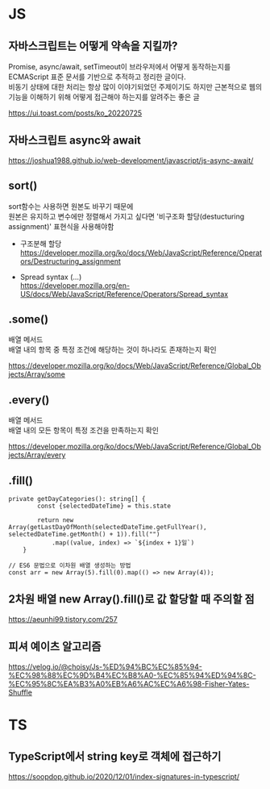 # JS

## 자바스크립트는 어떻게 약속을 지킬까?

Promise, async/await, setTimeout이 브라우저에서 어떻게 동작하는지를 ECMAScript 표준 문서를 기반으로 추적하고 정리한 글이다.    
비동기 상태에 대한 처리는 항상 많이 이야기되었던 주제이기도 하지만 근본적으로 웹의 기능을 이해하기 위해 어떻게 접근해야 하는지를 알려주는 좋은 글   

<https://ui.toast.com/posts/ko_20220725>   


## 자바스크립트 async와 await   

<https://joshua1988.github.io/web-development/javascript/js-async-await/>   


## sort()
sort함수는 사용하면 원본도 바꾸기 때문에    
원본은 유지하고 변수에만 정렬해서 가지고 싶다면 '비구조화 할당(destucturing assignment)' 표현식을 사용해야함   

* 구조분해 할당   
<https://developer.mozilla.org/ko/docs/Web/JavaScript/Reference/Operators/Destructuring_assignment>

* Spread syntax (...)   
<https://developer.mozilla.org/en-US/docs/Web/JavaScript/Reference/Operators/Spread_syntax>  


## .some()
배열 메서드   
배열 내의 항목 중 특정 조건에 해당하는 것이 하나라도 존재하는지 확인      

<https://developer.mozilla.org/ko/docs/Web/JavaScript/Reference/Global_Objects/Array/some> 


## .every()
배열 메서드   
배열 내의 모든 항목이 특정 조건을 만족하는지 확인   

<https://developer.mozilla.org/ko/docs/Web/JavaScript/Reference/Global_Objects/Array/every>


## .fill()   

```TS
private getDayCategories(): string[] {
        const {selectedDateTime} = this.state

        return new Array(getLastDayOfMonth(selectedDateTime.getFullYear(), selectedDateTime.getMonth() + 1)).fill("")
            .map((value, index) => `${index + 1}일`)
    }
```

```TS 
// ES6 문법으로 이차원 배열 생성하는 방법
const arr = new Array(5).fill(0).map(() => new Array(4));
```


## 2차원 배열 new Array().fill()로 값 할당할 때 주의할 점   

<https://aeunhi99.tistory.com/257>   


## 피셔 예이츠 알고리즘

<https://velog.io/@choisy/Js-%ED%94%BC%EC%85%94-%EC%98%88%EC%9D%B4%EC%B8%A0-%EC%85%94%ED%94%8C-%EC%95%8C%EA%B3%A0%EB%A6%AC%EC%A6%98-Fisher-Yates-Shuffle>   


# TS

## TypeScript에서 string key로 객체에 접근하기   
<https://soopdop.github.io/2020/12/01/index-signatures-in-typescript/>
